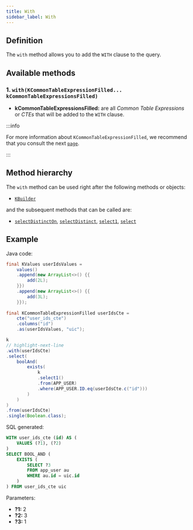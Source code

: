 ```yaml
---
title: With
sidebar_label: With
---
```


## Definition

The `with` method allows you to add the `WITH` clause to the query.

## Available methods

### 1. `with(KCommonTableExpressionFilled... kCommonTableExpressionsFilled)`

- **kCommonTableExpressionsFilled:** are all _Common Table Expressions_ or _CTEs_ that will be added to the `WITH` clause.

:::info

For more information about `KCommonTableExpressionFilled`, we recommend that you consult the next [`page`](/docs/misc/cte).

:::

## Method hierarchy

The `with` method can be used right after the following methods or objects:

- [`KBuilder`](/docs/get-started/installation/springboot-jdbc#ready-to-use)

and the subsequent methods that can be called are:

- [`selectDistinctOn`](/docs/select-statement/select/distinct-on), [`selectDistinct`](/docs/select-statement/select/distinct), [`select1`](/docs/select-statement/select/select1), [`select`](/docs/select-statement/select/)

## Example

Java code:

```java
final KValues userIdsValues =
    values()
    .append(new ArrayList<>() {{
        add(2L);
    }})
    .append(new ArrayList<>() {{
        add(3L);
    }});
        
final KCommonTableExpressionFilled userIdsCte = 
    cte("user_ids_cte")
    .columns("id")
    .as(userIdsValues, "uic");

k
// highlight-next-line
.with(userIdsCte)
.select(
    boolAnd(
        exists(
            k
            .select1()
            .from(APP_USER)
            .where(APP_USER.ID.eq(userIdsCte.c("id")))
        )
    )
)
.from(userIdsCte)
.single(Boolean.class);
```

SQL generated:

```sql
WITH user_ids_cte (id) AS (
    VALUES (?1), (?2)
) 
SELECT BOOL_AND (
    EXISTS (
        SELECT ?3
        FROM app_user au
        WHERE au.id = uic.id
    )
) FROM user_ids_cte uic
```

Parameters:

- **?1:** 2
- **?2:** 3
- **?3:** 1